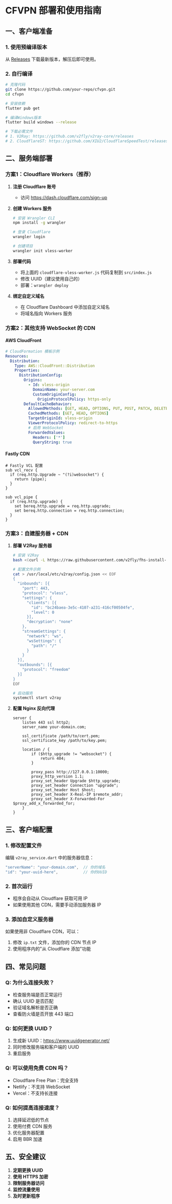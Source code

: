 # CFVPN 部署和使用指南

## 一、客户端准备

### 1. 使用预编译版本
从 [Releases](https://github.com/your-repo/releases) 下载最新版本，解压后即可使用。

### 2. 自行编译
```bash
# 克隆代码
git clone https://github.com/your-repo/cfvpn.git
cd cfvpn

# 安装依赖
flutter pub get

# 编译Windows版本
flutter build windows --release

# 下载必需文件
# 1. V2Ray: https://github.com/v2fly/v2ray-core/releases
# 2. CloudflareST: https://github.com/XIU2/CloudflareSpeedTest/releases
```

## 二、服务端部署

### 方案1：Cloudflare Workers（推荐）

1. **注册 Cloudflare 账号**
   - 访问 https://dash.cloudflare.com/sign-up

2. **创建 Workers 服务**
   ```bash
   # 安装 Wrangler CLI
   npm install -g wrangler
   
   # 登录 Cloudflare
   wrangler login
   
   # 创建项目
   wrangler init vless-worker
   ```

3. **部署代码**
   - 将上面的 `cloudflare-vless-worker.js` 代码复制到 `src/index.js`
   - 修改 UUID（建议使用自己的）
   - 部署：`wrangler deploy`

4. **绑定自定义域名**
   - 在 Cloudflare Dashboard 中添加自定义域名
   - 将域名指向 Workers 服务

### 方案2：其他支持 WebSocket 的 CDN

#### AWS CloudFront
```yaml
# CloudFormation 模板示例
Resources:
  Distribution:
    Type: AWS::CloudFront::Distribution
    Properties:
      DistributionConfig:
        Origins:
          - Id: vless-origin
            DomainName: your-server.com
            CustomOriginConfig:
              OriginProtocolPolicy: https-only
        DefaultCacheBehavior:
          AllowedMethods: [GET, HEAD, OPTIONS, PUT, POST, PATCH, DELETE]
          CachedMethods: [GET, HEAD, OPTIONS]
          TargetOriginId: vless-origin
          ViewerProtocolPolicy: redirect-to-https
          # 启用 WebSocket
          ForwardedValues:
            Headers: ['*']
            QueryString: true
```

#### Fastly CDN
```vcl
# Fastly VCL 配置
sub vcl_recv {
  if (req.http.Upgrade ~ "(?i)websocket") {
    return (pipe);
  }
}

sub vcl_pipe {
  if (req.http.upgrade) {
    set bereq.http.upgrade = req.http.upgrade;
    set bereq.http.connection = req.http.connection;
  }
}
```

### 方案3：自建服务器 + CDN

1. **部署 V2Ray 服务器**
   ```bash
   # 安装 V2Ray
   bash <(curl -L https://raw.githubusercontent.com/v2fly/fhs-install-v2ray/master/install-release.sh)
   
   # 配置文件示例
   cat > /usr/local/etc/v2ray/config.json << EOF
   {
     "inbounds": [{
       "port": 443,
       "protocol": "vless",
       "settings": {
         "clients": [{
           "id": "bc24baea-3e5c-4107-a231-416cf00504fe",
           "level": 0
         }],
         "decryption": "none"
       },
       "streamSettings": {
         "network": "ws",
         "wsSettings": {
           "path": "/"
         }
       }
     }],
     "outbounds": [{
       "protocol": "freedom"
     }]
   }
   EOF
   
   # 启动服务
   systemctl start v2ray
   ```

2. **配置 Nginx 反向代理**
   ```nginx
   server {
       listen 443 ssl http2;
       server_name your-domain.com;
       
       ssl_certificate /path/to/cert.pem;
       ssl_certificate_key /path/to/key.pem;
       
       location / {
           if ($http_upgrade != "websocket") {
               return 404;
           }
           
           proxy_pass http://127.0.0.1:10000;
           proxy_http_version 1.1;
           proxy_set_header Upgrade $http_upgrade;
           proxy_set_header Connection "upgrade";
           proxy_set_header Host $host;
           proxy_set_header X-Real-IP $remote_addr;
           proxy_set_header X-Forwarded-For $proxy_add_x_forwarded_for;
       }
   }
   ```

## 三、客户端配置

### 1. 修改配置文件
编辑 `v2ray_service.dart` 中的服务器信息：
```dart
"serverName": "your-domain.com",  // 你的域名
"id": "your-uuid-here",           // 你的UUID
```

### 2. 首次运行
- 程序会自动从 Cloudflare 获取可用 IP
- 如果使用其他 CDN，需要手动添加服务器 IP

### 3. 添加自定义服务器
如果使用非 Cloudflare CDN，可以：
1. 修改 `ip.txt` 文件，添加你的 CDN 节点 IP
2. 使用程序内的"从 Cloudflare 添加"功能

## 四、常见问题

### Q: 为什么连接失败？
- 检查服务端是否正常运行
- 确认 UUID 是否匹配
- 验证域名解析是否正确
- 查看防火墙是否开放 443 端口

### Q: 如何更换 UUID？
1. 生成新 UUID：https://www.uuidgenerator.net/
2. 同时修改服务端和客户端的 UUID
3. 重启服务

### Q: 可以使用免费 CDN 吗？
- Cloudflare Free Plan：完全支持
- Netlify：不支持 WebSocket
- Vercel：不支持长连接

### Q: 如何提高连接速度？
1. 选择延迟低的节点
2. 使用付费 CDN 服务
3. 优化服务器配置
4. 启用 BBR 加速

## 五、安全建议

1. **定期更换 UUID**
2. **使用 HTTPS 加密**
3. **限制服务器访问**
4. **监控流量使用**
5. **及时更新程序**